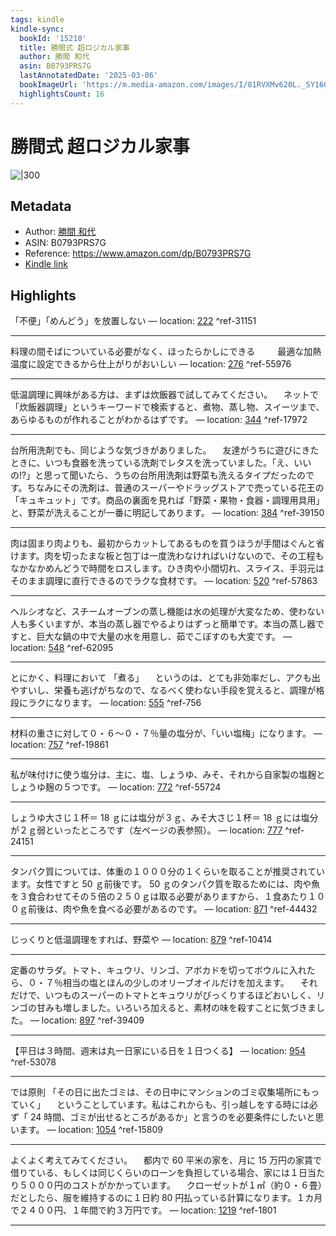 ```yaml
---
tags: kindle
kindle-sync:
  bookId: '15210'
  title: 勝間式 超ロジカル家事
  author: 勝間 和代
  asin: B0793PRS7G
  lastAnnotatedDate: '2025-03-06'
  bookImageUrl: 'https://m.media-amazon.com/images/I/81RVXMv620L._SY160.jpg'
  highlightsCount: 16
---
```


# 勝間式 超ロジカル家事
![|300](https://m.media-amazon.com/images/I/81RVXMv620L.jpg)
## Metadata
* Author: [勝間 和代](https://www.amazon.comundefined)
* ASIN: B0793PRS7G
* Reference: https://www.amazon.com/dp/B0793PRS7G
* [Kindle link](kindle://book?action=open&asin=B0793PRS7G)

## Highlights
「不便」「めんどう」を放置しない — location: [222](kindle://book?action=open&asin=B0793PRS7G&location=222) ^ref-31151

---
料理の間そばについている必要がなく、ほったらかしにできる 　 　最適な加熱温度に設定できるから仕上がりがおいしい — location: [276](kindle://book?action=open&asin=B0793PRS7G&location=276) ^ref-55976

---
低温調理に興味がある方は、まずは炊飯器で試してみてください。 　ネットで「炊飯器調理」というキーワードで検索すると、煮物、蒸し物、スイーツまで、あらゆるものが作れることがわかるはずです。 — location: [344](kindle://book?action=open&asin=B0793PRS7G&location=344) ^ref-17972

---
台所用洗剤でも、同じような気づきがありました。 　友達がうちに遊びにきたときに、いつも食器を洗っている洗剤でレタスを洗っていました。「え、いいの!?」と思って聞いたら、うちの台所用洗剤は野菜も洗えるタイプだったのです。ちなみにその洗剤は、普通のスーパーやドラッグストアで売っている花王の「キュキュット」です。商品の裏面を見れば「野菜・果物・食器・調理用具用」と、野菜が洗えることが一番に明記してあります。 — location: [384](kindle://book?action=open&asin=B0793PRS7G&location=384) ^ref-39150

---
肉は固まり肉よりも、最初からカットしてあるものを買うほうが手間はぐんと省けます。肉を切ったまな板と包丁は一度洗わなければいけないので、その工程もなかなかめんどうで時間をロスします。ひき肉や小間切れ、スライス、手羽元はそのまま調理に直行できるのでラクな食材です。 — location: [520](kindle://book?action=open&asin=B0793PRS7G&location=520) ^ref-57863

---
ヘルシオなど、スチームオーブンの蒸し機能は水の処理が大変なため、使わない人も多くいますが、本当の蒸し器でやるよりはずっと簡単です。本当の蒸し器ですと、巨大な鍋の中で大量の水を用意し、茹でこぼすのも大変です。 — location: [548](kindle://book?action=open&asin=B0793PRS7G&location=548) ^ref-62095

---
とにかく、料理において 「煮る」 　というのは、とても非効率だし、アクも出やすいし、栄養も逃げがちなので、なるべく使わない手段を覚えると、調理が格段にラクになります。 — location: [555](kindle://book?action=open&asin=B0793PRS7G&location=555) ^ref-756

---
材料の重さに対して０・６～０・７％量の塩分が、「いい塩梅」になります。 — location: [757](kindle://book?action=open&asin=B0793PRS7G&location=757) ^ref-19861

---
私が味付けに使う塩分は、主に、塩、しょうゆ、みそ、それから自家製の塩麹としょうゆ麹の５つです。 — location: [772](kindle://book?action=open&asin=B0793PRS7G&location=772) ^ref-55724

---
しょうゆ大さじ１杯＝ 18 ｇには塩分が３ｇ、みそ大さじ１杯＝ 18 ｇには塩分が２ｇ弱といったところです（左ページの表参照）。 — location: [777](kindle://book?action=open&asin=B0793PRS7G&location=777) ^ref-24151

---
タンパク質については、体重の１０００分の１くらいを取ることが推奨されています。女性ですと 50 ｇ前後です。 50 ｇのタンパク質を取るためには、肉や魚を３食合わせてその５倍の２５０ｇは取る必要がありますから、１食あたり１００ｇ前後は、肉や魚を食べる必要があるのです。 — location: [871](kindle://book?action=open&asin=B0793PRS7G&location=871) ^ref-44432

---
じっくりと低温調理をすれば、野菜や — location: [879](kindle://book?action=open&asin=B0793PRS7G&location=879) ^ref-10414

---
定番のサラダ。トマト、キュウリ、リンゴ、アボカドを切ってボウルに入れたら、０・７％相当の塩とほんの少しのオリーブオイルだけを加えます。 　それだけで、いつものスーパーのトマトとキュウリがびっくりするほどおいしく、リンゴの甘みも増しました。いろいろ加えると、素材の味を殺すことに気づきました。 — location: [897](kindle://book?action=open&asin=B0793PRS7G&location=897) ^ref-39409

---
【平日は３時間、週末は丸一日家にいる日を１日つくる】 — location: [954](kindle://book?action=open&asin=B0793PRS7G&location=954) ^ref-53078

---
では原則 「その日に出たゴミは、その日中にマンションのゴミ収集場所にもっていく」 　ということしています。私はこれからも、引っ越しをする時には必ず「 24 時間、ゴミが出せるところがあるか」と言うのを必要条件にしたいと思います。 — location: [1054](kindle://book?action=open&asin=B0793PRS7G&location=1054) ^ref-15809

---
よくよく考えてみてください。 　都内で 60 平米の家を、月に 15 万円の家賃で借りている、もしくは同じくらいのローンを負担している場合、家には１日当たり５０００円のコストがかかっています。 　クローゼットが１㎡（約０・６畳）だとしたら、服を維持するのに１日約 80 円払っている計算になります。１カ月で２４００円、１年間で約３万円です。 — location: [1219](kindle://book?action=open&asin=B0793PRS7G&location=1219) ^ref-1801

---
